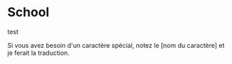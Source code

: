 # School
test

Si vous avez besoin d'un caractère spécial, notez le [nom du caractère] et je ferait la traduction.
